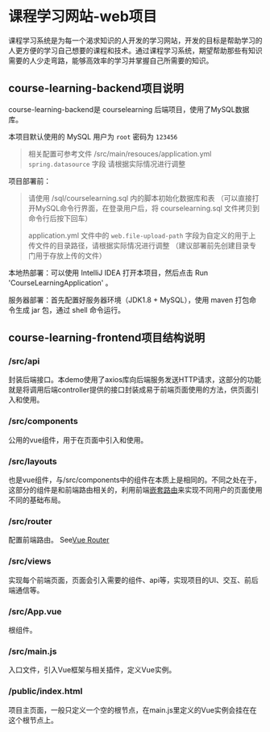 # 课程学习网站-web项目
课程学习系统是为每一个渴求知识的人开发的学习网站，开发的目标是帮助学习的人更方便的学习自己想要的课程和技术。通过课程学习系统，期望帮助那些有知识需要的人少走弯路，能够高效率的学习并掌握自己所需要的知识。

## course-learning-backend项目说明

course-learning-backend是 courselearning 后端项目，使用了MySQL数据库。

本项目默认使用的 MySQL 用户为 `root` 密码为 `123456`
> 相关配置可参考文件 /src/main/resouces/application.yml `spring.datasource` 字段
> 请根据实际情况进行调整

项目部署前：
> 请使用 /sql/courselearning.sql 内的脚本初始化数据库和表
（可以直接打开MySQL命令行界面，在登录用户后，将 courselearning.sql 文件拷贝到命令行后按下回车）
>
> application.yml 文件中的 `web.file-upload-path` 字段为自定义的用于上传文件的目录路径，请根据实际情况进行调整
（建议部署前先创建目录专门用于存放上传的文件）

本地热部署：可以使用 IntelliJ IDEA 打开本项目，然后点击 Run 'CourseLearningApplication' 。

服务器部署：首先配置好服务器环境（JDK1.8 + MySQL），使用 maven 打包命令生成 jar 包，通过 shell 命令运行。








## course-learning-frontend项目结构说明

### /src/api
封装后端接口。本demo使用了axios库向后端服务发送HTTP请求，这部分的功能就是将调用后端controller提供的接口封装成易于前端页面使用的方法，供页面引入和使用。

### /src/components
公用的vue组件，用于在页面中引入和使用。

### /src/layouts
也是vue组件，与/src/components中的组件在本质上是相同的。不同之处在于，这部分的组件是和前端路由相关的，利用前端[嵌套路由](https://router.vuejs.org/zh/api/#router-view)来实现不同用户的页面使用不同的基础布局。

### /src/router
配置前端路由。
See[Vue Router](https://router.vuejs.org/)

### /src/views
实现每个前端页面，页面会引入需要的组件、api等，实现项目的UI、交互、前后端通信等。

### /src/App.vue
根组件。

### /src/main.js
入口文件，引入Vue框架与相关插件，定义Vue实例。

### /public/index.html
项目主页面，一般只定义一个空的根节点，在main.js里定义的Vue实例会挂在在这个根节点上。
